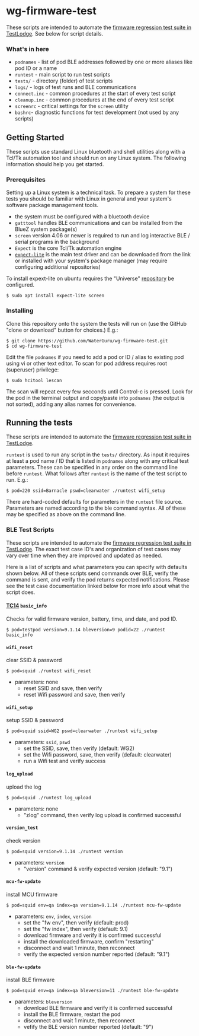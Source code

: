# wg-firmware-test

These scripts are intended to automate the [firmware regression test suite in TestLodge](https://waterguru.testlodge.com/projects/27528/suites/130300). See below for script details.

### What's in here

* ```podnames``` - list of pod BLE addresses followed by one or more aliases like pod ID or a name
* ```runtest```  - main script to run test scripts
* ```tests/``` - directory (folder) of test scripts
* ```logs/``` - logs of test runs and BLE communications
* ```connect.inc``` - common procedures at the start of every test script
* ```cleanup.inc``` - common procedures at the end of every test script
* ```screenrc``` - critical settings for the ```screen``` utility
* ```bashrc```- diagnostic functions for test development (not used by any scripts)

## Getting Started

These scripts use standard Linux bluetooth and shell utilities along with a Tcl/Tk automation tool and should run on any Linux system. The following information should help you get started.

### Prerequisites

Setting up a Linux system is a technical task. To prepare a system for these tests you should be familiar with Linux in general and your system's software package management tools.

* the system must be configured with a bluetooth device
* ```gatttool``` handles BLE communications and can be installed from the BlueZ system package(s)
* ```screen``` version 4.06 or newer is required to run and log interactive BLE / serial programs in the background
* ```Expect``` is the core Tcl/Tk automation engine
* [```expect-lite```](http://expect-lite.sourceforge.net/expect-lite_install.html) is the main test driver and can be downloaded from the link or installed with your system's package manager (may require configuring additional repositories) 

To install expext-lite on ubuntu requires the "Universe" [repository](https://help.ubuntu.com/community/Repositories#Managing_Repositories) be configured. 

```
$ sudo apt install expect-lite screen
```
### Installing

Clone this repository onto the system the tests will run on (use the GitHub "clone or download" button for choices.) E.g.: 

```
$ git clone https://github.com/WaterGuru/wg-firmware-test.git
$ cd wg-firmware-test
```

Edit the file ```podnames``` if you need to add a pod or ID / alias to existing pod using vi or other text editor. To scan for pod address requires root (superuser) privilege:

```
$ sudo hcitool lescan
```

The scan will repeat every few secconds until Control-c is pressed. Look for the pod in the terminal output and copy/paste into ```podnames``` (the output is not sorted), adding any alias names for convenience.

## Running the tests
These scripts are intended to automate the [firmware regression test suite in TestLodge](https://waterguru.testlodge.com/projects/27528/suites/130300).

```runtest``` is used to run any script in the ```tests/``` directory. As input it requires at least a pod name / ID that is listed in ```podnames``` along with any critical test parameters. These can be specified in any order on the command line before ```runtest```. What follows after ```runtest``` is the name of the test script to run. E.g.:

```
$ pod=220 ssid=Barnacle pswd=clearwater ./runtest wifi_setup
```

There are hard-coded defaults for parameters in the ```runtest``` file source. Parameters are named according to the ble command syntax. All of these may be specified as above on the command line.


### BLE Test Scripts

These scripts are intended to automate the [firmware regression test suite in TestLodge](https://waterguru.testlodge.com/projects/27528/suites/130300). The exact test case ID's and organization of test cases may vary over time when they are improved and updated as needed.

Here is a list of scripts and what parameters you can specify with defaults shown below. All of these scripts send commands over BLE, verify the command is sent, and verify the pod returns expected notifications. Please see the test case documentation linked below for more info about what the script does.

#### [TC14](https://waterguru.testlodge.com/projects/27528/suites/130300?expand_section=140046#case_2130492) ```basic_info```
Checks for valid firmware version, battery, time, and date, and pod ID.
```
$ pod=testpod version=9.1.14 bleversion=9 podid=22 ./runtest basic_info
```

#### ```wifi_reset```
clear SSID & password
```
$ pod=squid ./runtest wifi_reset
```
* parameters: none
  * reset SSID and save, then verify
  * reset Wifi password and save, then verify

#### ```wifi_setup``` 
setup SSID & password
```
$ pod=squid ssid=WG2 pswd=clearwater ./runtest wifi_setup
```
* parameters: ```ssid```, ```pswd```
  * set the SSID, save, then verify (default: WG2)
  * set the Wifi password, save, then verify (default: clearwater)
  * run a Wifi test and verify success

#### ```log_upload``` 
upload the log
```
$ pod=squid ./runtest log_upload
```
* parameters: none
  * "zlog" command, then verify log upload is confirmed successful

#### ```version_test``` 
check version
```
$ pod=squid version=9.1.14 ./runtest version
```
* parameters: ```version```
  * "version" command & verify expected version (default: "9.1") 

#### ```mcu-fw-update``` 
install MCU firmware
```
$ pod=squid env=qa index=qa version=9.1.14 ./runtest mcu-fw-update
```
* parameters: ```env```, ```index```, ```version```
  * set the "fw env", then verify (default: prod)
  * set the "fw index", then verify (default: 9.1)
  * download firmware and verify it is confirmed successful
  * install the downloaded firmware, confirm "restarting"
  * disconnect and wait 1 minute, then reconnect
  * verify the expected version number reported (default: "9.1")

#### ```ble-fw-update``` 
install BLE firmware
```
$ pod=squid env=qa index=qa bleversion=11 ./runtest ble-fw-update
```
* parameters: ```bleversion```
  * download BLE firmware and verify it is confirmed successful
  * install the BLE firmware, restart the pod
  * disconnect and wait 1 minute, then reconnect
  * vefify the BLE version number reported (default: "9")

